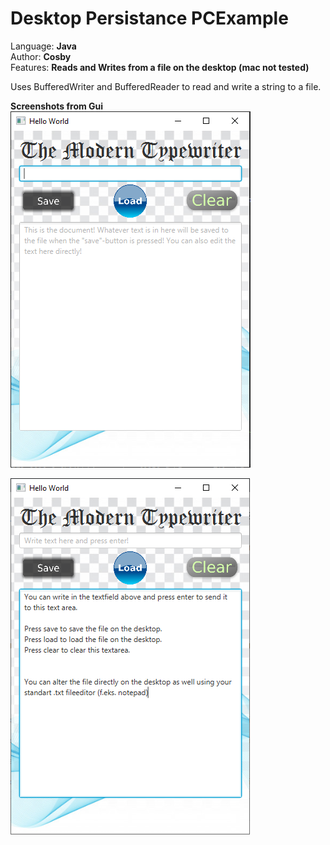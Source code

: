 # Desktop Persistance PCExample

Language:  <b>     Java   </b> <br>
Author:     <b>    Cosby </b> <br>
Features:    <b>   Reads and Writes from a file on the desktop (mac not tested) </b> <br>

Uses BufferedWriter and BufferedReader to read and write a string to a file.

**Screenshots from Gui** <br>
![alt text](https://github.com/Cosby1992/DesktopPersistancePC_Example/blob/master/src/assets/Udklip.PNG "GUI Exapmle 1")

![alt text](https://github.com/Cosby1992/DesktopPersistancePC_Example/blob/master/src/assets/Udklip2.PNG "GUI Exapmle 2")
